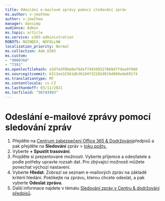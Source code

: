 ```yaml
---
title: Odeslání e-mailové zprávy pomocí sledování zpráv
ms.author: v-jmathew
author: v-jmathew
manager: dansimp
audience: Admin
ms.topic: article
ms.service: o365-administration
ROBOTS: NOINDEX, NOFOLLOW
localization_priority: Normal
ms.collection: Adm_O365
ms.custom:
- "9000760"
- "7391"
ms.openlocfilehash: a3d7edf0be0e7ddaf749399327868d7fdea9f980
ms.sourcegitcommit: 6312ee31561db36104f32282d019d069ede69174
ms.translationtype: MT
ms.contentlocale: cs-CZ
ms.lasthandoff: 03/11/2021
ms.locfileid: "50743493"
---
```

# <a name="submit-an-email-message-using-message-trace"></a>Odeslání e-mailové zprávy pomocí sledování zpráv

1. Přejděte na [Centrum zabezpečení Office 365 & Dodržování](https://go.microsoft.com/fwlink/p/?linkid=2077143)předpisů a pak přejděte na **Sledování** zpráv  >  [toku pošty.](https://go.microsoft.com/fwlink/?linkid=2101048)
2. Vyberte **+ Spustit trasování**.
3. Projděte si prezentované možnosti. Vyberte příjemce a odesílatele a podle potřeby upravte rozsah dat. Pro zbývající možnosti můžete ponechat výchozí nastavení.
4. Vyberte **Hledat**. Zobrazí se seznam e-mailových zpráv na základě kritérií hledání. Poklikejte na zprávu, kterou chcete odeslat, a pak vyberte **Odeslat zprávu**.
5. Další informace najdete v tématu [Sledování zpráv v Centru & dodržování předpisů](https://go.microsoft.com/fwlink/?linkid=2101557).
